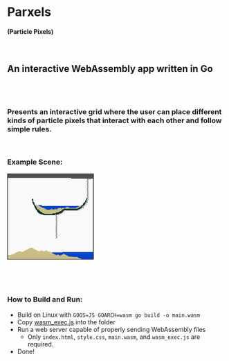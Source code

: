 # Parxels

#### (Particle Pixels)

<br>

## An interactive WebAssembly app written in Go

## &nbsp;

### Presents an interactive grid where the user can place different kinds of particle pixels that interact with each other and follow simple rules.

<br>

### Example Scene:

<img src="parxels.png" width="200" title="Parxels" alt="Parxels Example">

#

<br>

### How to Build and Run:

- Build on Linux with `GOOS=JS GOARCH=wasm go build -o main.wasm`
- Copy [wasm_exec.js](https://github.com/golang/go/blob/master/misc/wasm/wasm_exec.js) into the folder
- Run a web server capable of properly sending WebAssembly files
  - Only `index.html`, `style.css`, `main.wasm`, and `wasm_exec.js` are required.
- Done!
